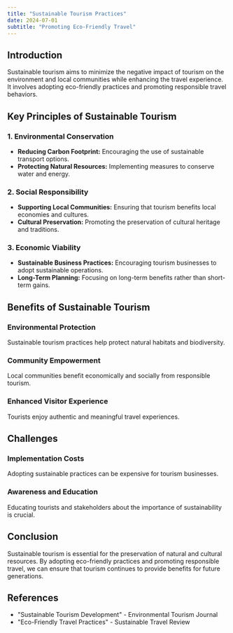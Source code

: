 ```yaml
---
title: "Sustainable Tourism Practices"
date: 2024-07-01
subtitle: "Promoting Eco-Friendly Travel"
---
```


## Introduction

Sustainable tourism aims to minimize the negative impact of tourism on the environment and local communities while enhancing the travel experience. It involves adopting eco-friendly practices and promoting responsible travel behaviors.

## Key Principles of Sustainable Tourism

### 1. Environmental Conservation
- **Reducing Carbon Footprint:** Encouraging the use of sustainable transport options.
- **Protecting Natural Resources:** Implementing measures to conserve water and energy.

### 2. Social Responsibility
- **Supporting Local Communities:** Ensuring that tourism benefits local economies and cultures.
- **Cultural Preservation:** Promoting the preservation of cultural heritage and traditions.

### 3. Economic Viability
- **Sustainable Business Practices:** Encouraging tourism businesses to adopt sustainable operations.
- **Long-Term Planning:** Focusing on long-term benefits rather than short-term gains.

## Benefits of Sustainable Tourism

### Environmental Protection
Sustainable tourism practices help protect natural habitats and biodiversity.

### Community Empowerment
Local communities benefit economically and socially from responsible tourism.

### Enhanced Visitor Experience
Tourists enjoy authentic and meaningful travel experiences.

## Challenges

### Implementation Costs
Adopting sustainable practices can be expensive for tourism businesses.

### Awareness and Education
Educating tourists and stakeholders about the importance of sustainability is crucial.

## Conclusion

Sustainable tourism is essential for the preservation of natural and cultural resources. By adopting eco-friendly practices and promoting responsible travel, we can ensure that tourism continues to provide benefits for future generations.

## References

- "Sustainable Tourism Development" - Environmental Tourism Journal
- "Eco-Friendly Travel Practices" - Sustainable Travel Review
